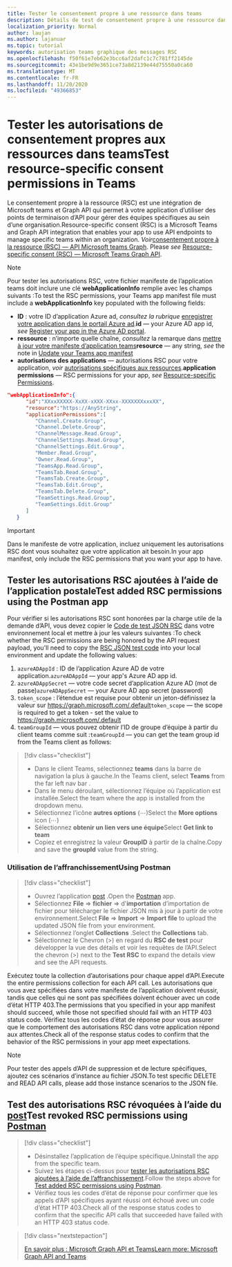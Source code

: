 ```yaml
---
title: Tester le consentement propre à une ressource dans teams
description: Détails de test de consentement propre à une ressource dans teams à l’aide de l’affranchissement
localization_priority: Normal
author: laujan
ms.author: lajanuar
ms.topic: tutorial
keywords: autorisation teams graphique des messages RSC
ms.openlocfilehash: f50f61e7eb62e3bcc6af2dafc1c7c781ff2145de
ms.sourcegitcommit: 43e1be9d9e3651ce73a8d2139e44d75550a0ca60
ms.translationtype: MT
ms.contentlocale: fr-FR
ms.lasthandoff: 11/20/2020
ms.locfileid: "49366853"
---
```

# <a name="test-resource-specific-consent-permissions--in-teams"></a><span data-ttu-id="14a52-104">Tester les autorisations de consentement propres aux ressources dans teams</span><span class="sxs-lookup"><span data-stu-id="14a52-104">Test resource-specific consent permissions  in Teams</span></span>

<span data-ttu-id="14a52-105">Le consentement propre à la ressource (RSC) est une intégration de Microsoft teams et Graph API qui permet à votre application d’utiliser des points de terminaison d’API pour gérer des équipes spécifiques au sein d’une organisation.</span><span class="sxs-lookup"><span data-stu-id="14a52-105">Resource-specific consent (RSC) is a Microsoft Teams and Graph API integration that enables your app to use API endpoints to manage specific teams within an organization.</span></span> <span data-ttu-id="14a52-106">*Voir*[consentement propre à la ressource (RSC) — API Microsoft teams Graph](resource-specific-consent.md).  </span><span class="sxs-lookup"><span data-stu-id="14a52-106">Please *see*  [Resource-specific consent (RSC) — Microsoft Teams Graph API](resource-specific-consent.md).</span></span>

> [!NOTE]
><span data-ttu-id="14a52-107">Pour tester les autorisations RSC, votre fichier manifeste de l’application teams doit inclure une clé **webApplicationInfo** remplie avec les champs suivants :</span><span class="sxs-lookup"><span data-stu-id="14a52-107">To test the RSC permissions, your Teams app manifest file must include a **webApplicationInfo** key populated with the following fields:</span></span>
>
> - <span data-ttu-id="14a52-108">**ID**  : votre ID d’application Azure ad, *consultez la rubrique* [enregistrer votre application dans le portail Azure ad](resource-specific-consent.md#register-your-app-with-microsoft-identity-platform-via-the-azure-ad-portal).</span><span class="sxs-lookup"><span data-stu-id="14a52-108">**id**  — your Azure AD app id, *see* [Register your app in the Azure AD portal](resource-specific-consent.md#register-your-app-with-microsoft-identity-platform-via-the-azure-ad-portal).</span></span>
> - <span data-ttu-id="14a52-109">**ressource**  : n’importe quelle chaîne, *consultez* la remarque dans  [mettre à jour votre manifeste d’application teams](resource-specific-consent.md#update-your-teams-app-manifest)</span><span class="sxs-lookup"><span data-stu-id="14a52-109">**resource**  — any string, *see* the note in  [Update your Teams app manifest](resource-specific-consent.md#update-your-teams-app-manifest)</span></span>
> - <span data-ttu-id="14a52-110">**autorisations des applications** — autorisations RSC pour votre application, *voir* [autorisations spécifiques aux ressources](resource-specific-consent.md#resource-specific-permissions).</span><span class="sxs-lookup"><span data-stu-id="14a52-110">**application permissions** — RSC permissions for  your app, *see* [Resource-specific Permissions](resource-specific-consent.md#resource-specific-permissions).</span></span>

```json
"webApplicationInfo":{
      "id":"XXxxXXXXX-XxXX-xXXX-XXxx-XXXXXXXxxxXX",
      "resource":"https://AnyString",
      "applicationPermissions":[
         "Channel.Create.Group",
         "Channel.Delete.Group",
         "ChannelMessage.Read.Group",
         "ChannelSettings.Read.Group",
         "ChannelSettings.Edit.Group",
         "Member.Read.Group",
         "Owner.Read.Group",
         "TeamsApp.Read.Group",
         "TeamsTab.Read.Group",
         "TeamsTab.Create.Group",
         "TeamsTab.Edit.Group",
         "TeamsTab.Delete.Group",
         "TeamSettings.Read.Group",
         "TeamSettings.Edit.Group"
      ]
   }
```

>[!IMPORTANT]
><span data-ttu-id="14a52-111">Dans le manifeste de votre application, incluez uniquement les autorisations RSC dont vous souhaitez que votre application ait besoin.</span><span class="sxs-lookup"><span data-stu-id="14a52-111">In your app manifest, only include the RSC permissions that you want your app to have.</span></span>

## <a name="test-added-rsc-permissions-using-the-postman-app"></a><span data-ttu-id="14a52-112">Tester les autorisations RSC ajoutées à l’aide de l’application postale</span><span class="sxs-lookup"><span data-stu-id="14a52-112">Test added RSC permissions using the Postman app</span></span>

<span data-ttu-id="14a52-113">Pour vérifier si les autorisations RSC sont honorées par la charge utile de la demande d’API, vous devez copier le [Code de test JSON RSC](test-rsc-json-file.md) dans votre environnement local et mettre à jour les valeurs suivantes :</span><span class="sxs-lookup"><span data-stu-id="14a52-113">To check whether the RSC permissions are being honored by the API request payload, you'll need to copy the [RSC JSON test code](test-rsc-json-file.md) into your local environment and update the following values:</span></span>

1. <span data-ttu-id="14a52-114">`azureADAppId`  : ID de l’application Azure AD de votre application.</span><span class="sxs-lookup"><span data-stu-id="14a52-114">`azureADAppId`  — your app's Azure AD app id.</span></span>
1. <span data-ttu-id="14a52-115">`azureADAppSecret`  — votre code secret d’application Azure AD (mot de passe)</span><span class="sxs-lookup"><span data-stu-id="14a52-115">`azureADAppSecret`  — your Azure AD app secret (password)</span></span>
1. <span data-ttu-id="14a52-116">`token_scope`  : l’étendue est requise pour obtenir un jeton-définissez la valeur sur https://graph.microsoft.com/.default</span><span class="sxs-lookup"><span data-stu-id="14a52-116">`token_scope`  — the scope is required to get a token - set the value to https://graph.microsoft.com/.default</span></span>
1. <span data-ttu-id="14a52-117">`teamGroupId` — vous pouvez obtenir l’ID de groupe d’équipe à partir du client teams comme suit :</span><span class="sxs-lookup"><span data-stu-id="14a52-117">`teamGroupId` — you can get the team group id from the Teams client as follows:</span></span>

> [!div class="checklist"]
>
> * <span data-ttu-id="14a52-118">Dans le client Teams, sélectionnez **teams** dans la barre de navigation la plus à gauche.</span><span class="sxs-lookup"><span data-stu-id="14a52-118">In the Teams client, select **Teams** from the far left nav bar .</span></span>
> * <span data-ttu-id="14a52-119">Dans le menu déroulant, sélectionnez l’équipe où l’application est installée.</span><span class="sxs-lookup"><span data-stu-id="14a52-119">Select the team where the app is installed from the dropdown menu.</span></span>
> * <span data-ttu-id="14a52-120">Sélectionnez l’icône **autres options** (&#8943;)</span><span class="sxs-lookup"><span data-stu-id="14a52-120">Select the **More options** icon (&#8943;)</span></span>
> * <span data-ttu-id="14a52-121">Sélectionnez **obtenir un lien vers une équipe**</span><span class="sxs-lookup"><span data-stu-id="14a52-121">Select **Get link to team**</span></span> 
> * <span data-ttu-id="14a52-122">Copiez et enregistrez la valeur **GroupID** à partir de la chaîne.</span><span class="sxs-lookup"><span data-stu-id="14a52-122">Copy and save the **groupId** value from the string.</span></span>

### <a name="using-postman"></a><span data-ttu-id="14a52-123">Utilisation de l’affranchissement</span><span class="sxs-lookup"><span data-stu-id="14a52-123">Using Postman</span></span>

> [!div class="checklist"]
>
> * <span data-ttu-id="14a52-124">Ouvrez l’application [post](https://www.postman.com) .</span><span class="sxs-lookup"><span data-stu-id="14a52-124">Open the [Postman](https://www.postman.com) app.</span></span>
> * <span data-ttu-id="14a52-125">Sélectionnez **File**  =>  **fichier**  =>  d'**importation** d’importation de fichier pour télécharger le fichier JSON mis à jour à partir de votre environnement.</span><span class="sxs-lookup"><span data-stu-id="14a52-125">Select **File** => **Import** => **Import file** to upload the updated JSON file from your environment.</span></span>  
> * <span data-ttu-id="14a52-126">Sélectionnez l’onglet **Collections** .</span><span class="sxs-lookup"><span data-stu-id="14a52-126">Select the **Collections** tab.</span></span> 
> * <span data-ttu-id="14a52-127">Sélectionnez le Chevron (>) en regard du **RSC de test** pour développer la vue des détails et voir les requêtes de l’API.</span><span class="sxs-lookup"><span data-stu-id="14a52-127">Select the chevron (>) next to the **Test RSC** to expand the details view and see the API requests.</span></span>

<span data-ttu-id="14a52-128">Exécutez toute la collection d’autorisations pour chaque appel d’API.</span><span class="sxs-lookup"><span data-stu-id="14a52-128">Execute the entire permissions collection for each API call.</span></span> <span data-ttu-id="14a52-129">Les autorisations que vous avez spécifiées dans votre manifeste de l’application doivent réussir, tandis que celles qui ne sont pas spécifiées doivent échouer avec un code d’état HTTP 403.</span><span class="sxs-lookup"><span data-stu-id="14a52-129">The permissions that you specified in your app manifest should succeed, while those not specified should fail with an HTTP 403 status code.</span></span> <span data-ttu-id="14a52-130">Vérifiez tous les codes d’état de réponse pour vous assurer que le comportement des autorisations RSC dans votre application répond aux attentes.</span><span class="sxs-lookup"><span data-stu-id="14a52-130">Check all of the response status codes to confirm that the behavior of the RSC permissions in your app meet expectations.</span></span>

>[!NOTE]
><span data-ttu-id="14a52-131">Pour tester des appels d’API de suppression et de lecture spécifiques, ajoutez ces scénarios d’instance au fichier JSON.</span><span class="sxs-lookup"><span data-stu-id="14a52-131">To test specific DELETE and READ API calls, please add those instance scenarios to the JSON file.</span></span>

## <a name="test--revoked-rsc-permissions-using-postman"></a><span data-ttu-id="14a52-132">Test des autorisations RSC révoquées à l’aide du [post](https://www.postman.com/)</span><span class="sxs-lookup"><span data-stu-id="14a52-132">Test  revoked RSC permissions using [Postman](https://www.postman.com/)</span></span>

> [!div class="checklist"]
>
> * <span data-ttu-id="14a52-133">Désinstallez l’application de l’équipe spécifique.</span><span class="sxs-lookup"><span data-stu-id="14a52-133">Uninstall the app from the specific team.</span></span>
> * <span data-ttu-id="14a52-134">Suivez les étapes ci-dessus pour [tester les autorisations RSC ajoutées à l’aide de l’affranchissement](#test-added-rsc-permissions-using-the-postman-app).</span><span class="sxs-lookup"><span data-stu-id="14a52-134">Follow the steps above for [Test added RSC permissions using Postman](#test-added-rsc-permissions-using-the-postman-app).</span></span>
> * <span data-ttu-id="14a52-135">Vérifiez tous les codes d’état de réponse pour confirmer que les appels d’API spécifiques ayant réussi ont échoué avec un code d’état HTTP 403.</span><span class="sxs-lookup"><span data-stu-id="14a52-135">Check all of the response status codes to confirm that the specific API calls that succeeded have failed with an HTTP 403 status code.</span></span>

> [!div class="nextstepaction"]
>
> [<span data-ttu-id="14a52-136">En savoir plus : Microsoft Graph API et Teams</span><span class="sxs-lookup"><span data-stu-id="14a52-136">Learn more: Microsoft Graph API and Teams</span></span>](/graph/api/resources/teams-api-overview?view=graph-rest-1.0)

